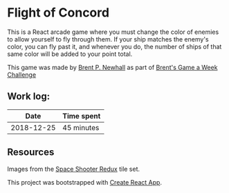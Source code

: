 # Flight of Concord

This is a React arcade game where you must change the color of enemies to allow
yourself to fly through them. If your ship matches the enemy's color, you can
fly past it, and whenever you do, the number of ships of that same color will
be added to your point total.

This game was made by [Brent P. Newhall](http://brentnewhall.com) as part of
[Brent's Game a Week Challenge](https://s3.amazonaws.com/brents-portfolio/index.html)

## Work log:

| Date | Time spent |
| ---- | ---------- |
| 2018-12-25 | 45 minutes |

## Resources

Images from the [Space Shooter Redux](https://opengameart.org/content/space-shooter-redux)
tile set.

This project was bootstrapped with
[Create React App](https://github.com/facebook/create-react-app).

